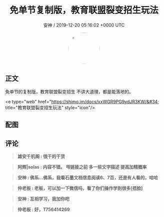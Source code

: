 <h1 align="center">免单节复制版，教育联盟裂变招生玩法</h1>
<p align="center">
    <a>安神 / 2019-12-20 05:16:02 &#43;0000 UTC</a>
</p>

<div align="center">
    <img src="https://images.zsxq.com/FgPfh-qkhFyfW81PAN2qleGx8MSD?e=1590940799&amp;token=kIxbL07-8jAj8w1n4s9zv64FuZZNEATmlU_Vm6zD:3zrON9PPd1fzRYeKQ2A36grxOfw=" width="100" height="100" style="border:1px solid;border-radius:50%; color:#ffffff"/>
</div>

## 正文

<div>
免单节的复制版，教育联盟裂变招生
不讲大道理，都是能落地的。

&lt;e type=&#34;web&#34; href=&#34;https://shimo.im/docs/xxWGR9PG9ydJR3KW/&#34; title=&#34;教育联盟裂变招生玩法&#34; style=&#34;icon&#34;/&gt;
</div>

## 配图
<div class="image" align="center">

</div>

## 评论

<div align="left">
<div>

<blockquote >
<span> <strong>雄安千机阁 : 很干的干货 </strong></span>
</blockquote>

<blockquote >
<span> <strong>阿辉|solas : 内容不错。 甩链接之前 多一些文字描述 提高加精概率 </strong></span>
</blockquote>

<blockquote >
<span> <strong>安神 : 佛系…佛系，我看石墨文档信息阅读6、7百，还是有人看的，哈哈 </strong></span>
</blockquote>

<blockquote >
<span> <strong>仲老板 : 老板，可以加一下微信吗，看了你们操作学到很多[捂脸] </strong></span>
</blockquote>

<blockquote >
<span> <strong>安神 : 互相学习，我加你吧 </strong></span>
</blockquote>

<blockquote >
<span> <strong>仲老板 : 好，T756414269 </strong></span>
</blockquote>

</div>
</div>
